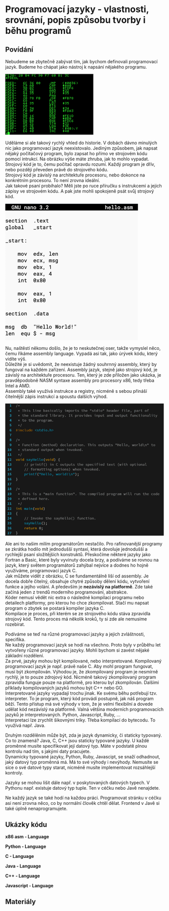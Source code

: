 Programovací jazyky - vlastnosti, srovnání, popis způsobu tvorby i běhu programů
===

Povídání
---

Nebudeme se zbytečně zabývat tím, jak bychom definovali programovací jazyk. Budeme ho chápat jako nástroj k napsání nějakého programu.

![Machine Code](machine_code.png)

Uděláme si ale takový rychlý vhled do historie. V dobách dávno minulých nic jako programovací jazyk neexistovalo. Jediným způsobem, jak napsat nějaký počítačový program, bylo zapsat ho přímo ve strojovém kódu pomocí intrukcí. Na obrázku výše máte zhruba, jak to mohlo vypadat. Strojový kód je to, čemu počítač opravdu rozumí. Každý program je dřív, nebo později převeden právě do strojového kódu.                
Strojový kód je závislý na architektuře procesoru, nebo dokonce na konkrétním procesoru. To není zrovna ideální.            
Jak takové psaní probíhalo? Měli jste po ruce příručku s instrukcemi a jejich zápisy ve strojovém kódu. A pak jste mohli spokojeně psát svůj strojový kód.          

![X86 Assembly](x86_assembly.png)

Nu, naštěstí někomu došlo, že je to neskutečnej oser, takže vymyslel něco, čemu říkáme assembly language. Vypadá asi tak, jako úrývek kódu, který vidíte výš.               
Důležité je si uvědomit, že neexistuje žádný souhrnný assembly, který by fungoval na každém zařízení. Assembly jazyk, stejně jako strojový kód, je závislý na architektuře procesoru. Ten, který je zde přiložen jako ukázka, je pravděpodobně NASM syntaxe assembly pro procesory x86, tedy třeba Intel a AMD.             
Assembly také využívá instrukce a registry, nicméně s sebou přináší čitelnější zápis instrukcí a spoustu dalších výhod.             

![C Programming Language](c.png)

Ale ani to našim milím programátorům nestačilo. Pro rafinovanější programy se zkrátka hodilo mít jednodušší syntaxi, která dovoluje jednodušší a rychlejší psaní složitějších konstruktů.
Přeskočíme některé jazyky jako Fortran a Basic, které byly vyvinuty docela brzy, a podíváme se rovnou na jazyk, který světem programátorů zahýbal nejvíce a dodnes ho hojně využíváme, programovací jazyk C.            
Jak můžete vidět z obrázku, C se fundamentálně liší od assembly. Je docela dobře čitelný, obsahuje chytré způsoby dělení kódu, vytvoření funkce a jejího volání. A především je **nezávislý na platformě**. Zde také začíná jeden z trendů moderního programování, abstrakce.               
Kóder nemusí vědět nic extra o následné kompilaci programu nebo detailech platformy, pro kterou ho chce zkompilovat. Stačí mu napsat program o zbytek se postará kompiler jazyka C.                     
Kompilace je proces, při kterém se ze strojového kódu stáva zpravidla strojový kód. Tento proces má několik kroků, ty si zde ale nemusíme rozebírat.                

Podíváme se teď na různé programovací jazyky a jejich zvláštnosti, specifika.               
Ne každý programovací jazyk se hodí na všechno. Proto byly v průběhu let vytvořeny různé programovací jazyky. Mohli bychom si zavést nějaké základní rozdělení.             
Za prvé, jazyky mohou být kompilované, nebo interpretované. Kompilovaný programovací jazyk je např. právě naše C. Aby mohl program fungovat, musí být zkompilován. Výhodou je, že zkompilovaný program je nesmírně rychlý, je to pouze zdrojový kód. Nicméně takový zkompilovaný program zpravidla funguje pouze na platformě, pro kterou byl zkompilován. Dalšími příklady kompilovaných jazyků mohou být C++ nebo GO.             
Interpretované jazyky vypadají trochu jinak. Ke svému běhu potřebují tzv. interpreter. To je program, který kód provádí postupně, jak náš program běží. Tento přístup má své výhody v tom, že je velmi flexibilní a dovede udělat kód nezávislý na platformě. Valná většina moderních programovacích jazyků je interpretovaných. Python, Javascript, Ruby, ...              
Interpretaci lze zrychlit šikovnými triky. Třeba kompilací do bytecodu. To využívá např. Java.                  

Druhým rozdělěním může být, zda je jazyk dynamicky, či staticky typovaný. Co to znamená? Java, C, C++ jsou staticky typované jazyky. U každé proměnné musíte specifikovat její datový typ. Máte v podstatě plnou kontrolu nad tím, s jakými daty pracujete.             
Dynamicky typované jazyky, Python, Ruby, Javascipt, se snaží odhadnout, jaký datový typ proměnná má. Má to své výhody i nevýhody. Nemusíte se sice o své datové typy starat, nicméně musíte implementovat rozsáhlejší kontroly.             

Jazyky se mohou lišit dále např. v poskytovaných datových typech. V Pythonu např. existuje datový typ tuple. Ten v céčku nebo Javě nenajdete.               

Ne každý jazyk se také hodí na každou práci. Programovat stránku v céčku asi není zrovna něco, co by normální člověk chtěl dělat. Frontend v Javě si také úplně nenaprogramujete.           


Ukázky kódu
---

**x86 asm - Language**

**Python - Language**

**C - Language**

**Java - Language**

**C++ - Language**

**Javascript - Language**

Materiály
---